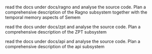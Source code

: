 read the docs under docs/ragno and analyse the source code. Plan a comprehensive description of the Ragno subsystem together with the temporal memory aspects of Semem

read the docs under docs/zpt and analyse the source code. Plan a comprehensive description of the ZPT subsystem 

read the docs under docs/api and analyse the source code. Plan a comprehensive description of the api subsystem 
